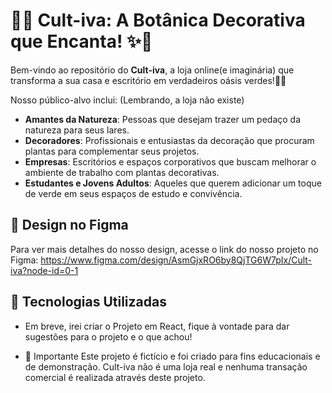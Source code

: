 # 🌿✨ Cult-iva: A Botânica Decorativa que Encanta! ✨🌿

Bem-vindo ao repositório do **Cult-iva**, a loja online(e imaginária) que transforma a sua casa e escritório em verdadeiros oásis verdes!🍃🏡

Nosso público-alvo inclui: (Lembrando, a loja não existe)
- **Amantes da Natureza**: Pessoas que desejam trazer um pedaço da natureza para seus lares.
- **Decoradores**: Profissionais e entusiastas da decoração que procuram plantas para complementar seus projetos.
- **Empresas**: Escritórios e espaços corporativos que buscam melhorar o ambiente de trabalho com plantas decorativas.
- **Estudantes e Jovens Adultos**: Aqueles que querem adicionar um toque de verde em seus espaços de estudo e convivência.

## 🎨 Design no Figma

Para ver mais detalhes do nosso design, acesse o link do nosso projeto no Figma:
https://www.figma.com/design/AsmGjxRO6by8QjTG6W7pIx/Cult-iva?node-id=0-1

## 🚀 Tecnologias Utilizadas

- Em breve, irei criar o Projeto em React, fique à vontade para dar sugestões para o projeto e o que achou!

- 📢 Importante
Este projeto é fictício e foi criado para fins educacionais e de demonstração. Cult-iva não é uma loja real e nenhuma transação comercial é realizada através deste projeto.
